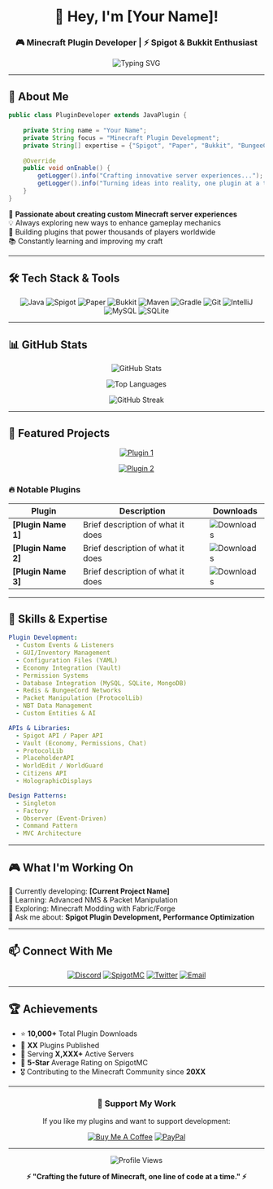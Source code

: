 <div align="center">
  
# 👋 Hey, I'm [Your Name]!

### 🎮 Minecraft Plugin Developer | ⚡ Spigot & Bukkit Enthusiast

<img src="https://readme-typing-svg.demolab.com?font=Fira+Code&size=24&duration=3000&pause=1000&color=00FF00&center=true&vCenter=true&width=600&lines=Minecraft+Plugin+Developer;Building+Epic+Server+Experiences;Spigot+%7C+Paper+%7C+Bukkit;Creating+Custom+Game+Mechanics" alt="Typing SVG" />

</div>

---

## 🌟 About Me

```java
public class PluginDeveloper extends JavaPlugin {
    
    private String name = "Your Name";
    private String focus = "Minecraft Plugin Development";
    private String[] expertise = {"Spigot", "Paper", "Bukkit", "BungeeCord"};
    
    @Override
    public void onEnable() {
        getLogger().info("Crafting innovative server experiences...");
        getLogger().info("Turning ideas into reality, one plugin at a time!");
    }
}
```

🔨 **Passionate about creating custom Minecraft server experiences**  
💡 Always exploring new ways to enhance gameplay mechanics  
🚀 Building plugins that power thousands of players worldwide  
📚 Constantly learning and improving my craft

---

## 🛠️ Tech Stack & Tools

<div align="center">

![Java](https://img.shields.io/badge/Java-ED8B00?style=for-the-badge&logo=openjdk&logoColor=white)
![Spigot](https://img.shields.io/badge/Spigot-FF9900?style=for-the-badge&logo=minecraft&logoColor=white)
![Paper](https://img.shields.io/badge/Paper-00AA00?style=for-the-badge&logo=minecraft&logoColor=white)
![Bukkit](https://img.shields.io/badge/Bukkit-AA5500?style=for-the-badge&logo=minecraft&logoColor=white)
![Maven](https://img.shields.io/badge/Maven-C71A36?style=for-the-badge&logo=apache-maven&logoColor=white)
![Gradle](https://img.shields.io/badge/Gradle-02303A?style=for-the-badge&logo=gradle&logoColor=white)
![Git](https://img.shields.io/badge/Git-F05032?style=for-the-badge&logo=git&logoColor=white)
![IntelliJ](https://img.shields.io/badge/IntelliJ_IDEA-000000?style=for-the-badge&logo=intellij-idea&logoColor=white)
![MySQL](https://img.shields.io/badge/MySQL-4479A1?style=for-the-badge&logo=mysql&logoColor=white)
![SQLite](https://img.shields.io/badge/SQLite-003B57?style=for-the-badge&logo=sqlite&logoColor=white)

</div>

---

## 📊 GitHub Stats

<div align="center">
  
![GitHub Stats](https://github-readme-stats.vercel.app/api?username=YOUR_USERNAME&show_icons=true&theme=minecraft&hide_border=true&bg_color=0d1117&title_color=00ff00&icon_color=00ff00&text_color=ffffff)

![Top Languages](https://github-readme-stats.vercel.app/api/top-langs/?username=YOUR_USERNAME&layout=compact&theme=minecraft&hide_border=true&bg_color=0d1117&title_color=00ff00&text_color=ffffff)

![GitHub Streak](https://github-readme-streak-stats.herokuapp.com/?user=YOUR_USERNAME&theme=minecraft-dark&hide_border=true&background=0d1117&ring=00ff00&fire=00ff00&currStreakLabel=00ff00)

</div>

---

## 🎯 Featured Projects

<div align="center">

[![Plugin 1](https://github-readme-stats.vercel.app/api/pin/?username=YOUR_USERNAME&repo=PLUGIN_REPO_1&theme=minecraft&hide_border=true&bg_color=0d1117&title_color=00ff00&icon_color=00ff00&text_color=ffffff)](https://github.com/YOUR_USERNAME/PLUGIN_REPO_1)

[![Plugin 2](https://github-readme-stats.vercel.app/api/pin/?username=YOUR_USERNAME&repo=PLUGIN_REPO_2&theme=minecraft&hide_border=true&bg_color=0d1117&title_color=00ff00&icon_color=00ff00&text_color=ffffff)](https://github.com/YOUR_USERNAME/PLUGIN_REPO_2)

</div>

### 🔥 Notable Plugins

| Plugin | Description | Downloads |
|--------|-------------|-----------|
| **[Plugin Name 1]** | Brief description of what it does | ![Downloads](https://img.shields.io/badge/downloads-10K+-00ff00) |
| **[Plugin Name 2]** | Brief description of what it does | ![Downloads](https://img.shields.io/badge/downloads-5K+-00ff00) |
| **[Plugin Name 3]** | Brief description of what it does | ![Downloads](https://img.shields.io/badge/downloads-3K+-00ff00) |

---

## 💼 Skills & Expertise

```yaml
Plugin Development:
  - Custom Events & Listeners
  - GUI/Inventory Management
  - Configuration Files (YAML)
  - Economy Integration (Vault)
  - Permission Systems
  - Database Integration (MySQL, SQLite, MongoDB)
  - Redis & BungeeCord Networks
  - Packet Manipulation (ProtocolLib)
  - NBT Data Management
  - Custom Entities & AI

APIs & Libraries:
  - Spigot API / Paper API
  - Vault (Economy, Permissions, Chat)
  - ProtocolLib
  - PlaceholderAPI
  - WorldEdit / WorldGuard
  - Citizens API
  - HolographicDisplays

Design Patterns:
  - Singleton
  - Factory
  - Observer (Event-Driven)
  - Command Pattern
  - MVC Architecture
```

---

## 🎮 What I'm Working On

🔨 Currently developing: **[Current Project Name]**  
📖 Learning: Advanced NMS & Packet Manipulation  
🌱 Exploring: Minecraft Modding with Fabric/Forge  
💬 Ask me about: **Spigot Plugin Development, Performance Optimization**

---

## 📫 Connect With Me

<div align="center">

[![Discord](https://img.shields.io/badge/Discord-5865F2?style=for-the-badge&logo=discord&logoColor=white)](https://discord.gg/YOUR_DISCORD)
[![SpigotMC](https://img.shields.io/badge/SpigotMC-FF9900?style=for-the-badge&logo=minecraft&logoColor=white)](https://www.spigotmc.org/members/YOUR_ID/)
[![Twitter](https://img.shields.io/badge/Twitter-1DA1F2?style=for-the-badge&logo=twitter&logoColor=white)](https://twitter.com/YOUR_TWITTER)
[![Email](https://img.shields.io/badge/Email-D14836?style=for-the-badge&logo=gmail&logoColor=white)](mailto:your.email@example.com)

</div>

---

## 🏆 Achievements

- ⭐ **10,000+** Total Plugin Downloads
- 🌟 **XX** Plugins Published
- 👥 Serving **X,XXX+** Active Servers
- 💬 **5-Star** Average Rating on SpigotMC
- 🎖️ Contributing to the Minecraft Community since **20XX**

---

<div align="center">

### 💎 Support My Work

If you like my plugins and want to support development:

[![Buy Me A Coffee](https://img.shields.io/badge/Buy_Me_A_Coffee-FFDD00?style=for-the-badge&logo=buy-me-a-coffee&logoColor=black)](https://buymeacoffee.com/YOUR_USERNAME)
[![PayPal](https://img.shields.io/badge/PayPal-00457C?style=for-the-badge&logo=paypal&logoColor=white)](https://paypal.me/YOUR_USERNAME)

---

![Profile Views](https://komarev.com/ghpvc/?username=YOUR_USERNAME&color=00ff00&style=for-the-badge)

**⚡ "Crafting the future of Minecraft, one line of code at a time." ⚡**

</div>

